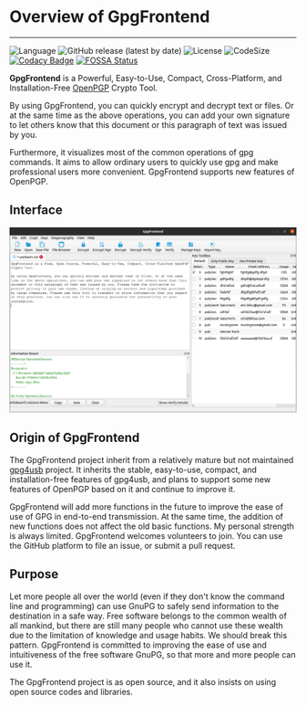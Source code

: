 # Overview of GpgFrontend
---
![Language](https://img.shields.io/badge/language-C%2B%2B-green)
![GitHub release (latest by date)](https://img.shields.io/github/v/release/saturneric/gpgfrontend)
![License](https://img.shields.io/badge/License-GPL--3.0-orange)
![CodeSize](https://img.shields.io/github/languages/code-size/saturneric/GpgFrontend)
[![Codacy Badge](https://app.codacy.com/project/badge/Grade/d1750e052a85430a8f1f84e58a0fceda)](https://www.codacy.com/gh/saturneric/GpgFrontend/dashboard?utm_source=github.com&amp;utm_medium=referral&amp;utm_content=saturneric/GpgFrontend&amp;utm_campaign=Badge_Grade)
[![FOSSA Status](https://app.fossa.com/api/projects/git%2Bgithub.com%2Fsaturneric%2FGpgFrontend.svg?type=shield)](https://app.fossa.com/projects/git%2Bgithub.com%2Fsaturneric%2FGpgFrontend?ref=badge_shield)

**GpgFrontend** is a Powerful, Easy-to-Use, Compact, Cross-Platform, and
Installation-Free [OpenPGP](https://www.openpgp.org/)
Crypto Tool.

By using GpgFrontend, you can quickly encrypt and decrypt text or files. Or at the same time as the above operations,
you can add your own signature to let others know that this document or this paragraph of text was issued by you.

Furthermore, it visualizes most of the common operations of gpg commands. It aims to allow ordinary users to quickly use
gpg and make professional users more convenient. GpgFrontend supports new features of OpenPGP.

## Interface

![Main ScreenShot](https://github.com/saturneric/Blob/blob/master/screenshots/main-ubuntu.png?raw=true)

## Origin of GpgFrontend

The GpgFrontend project inherit from a relatively mature but not maintained [gpg4usb](https://www.gpg4usb.org/) project. It inherits the stable,
easy-to-use, compact, and installation-free features of gpg4usb, and plans to support some new features of OpenPGP based
on it and continue to improve it.

GpgFrontend will add more functions in the future to improve the ease of use of GPG in end-to-end transmission. At the
same time, the addition of new functions does not affect the old basic functions. My personal strength is always
limited. GpgFrontend welcomes volunteers to join. You can use the GitHub platform to file an issue, or submit a pull
request.

## Purpose

Let more people all over the world (even if they don't know the command line and programming) can use GnuPG to safely send information to the destination in a safe way. Free software belongs to the common wealth of all mankind, but there are still many people who cannot use these wealth due to the limitation of knowledge and usage habits. We should break this pattern. GpgFrontend is committed to improving the ease of use and intuitiveness of the free software GnuPG, so that more and more people can use it.

The GpgFrontend project is as open source, and it also insists on using open source codes and libraries.
